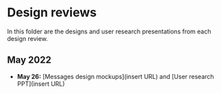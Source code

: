 # Design reviews

In this folder are the designs and user research presentations from each design review.

## May 2022
- **May 26:** [Messages design mockups](insert URL) and [User research PPT](insert URL)
